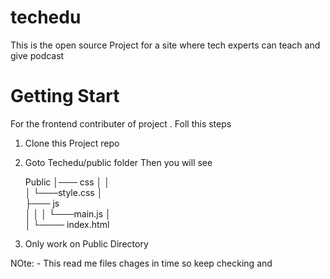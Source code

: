 # techedu
This is the open source Project for a site where tech experts can teach and give podcast


# Getting Start 
For the frontend contributer of project . Foll this steps
1. Clone this Project repo
1. Goto Techedu/public folder Then you will see

    Public
    │─── css
    │     │       
    │     └───style.css
    │      
    ├───  js  
    │     │ 
    │     └───main.js
    │     
    │ 
    └──── index.html


1. Only work on Public Directory






NOte: - This read me files chages in time so keep  checking and 